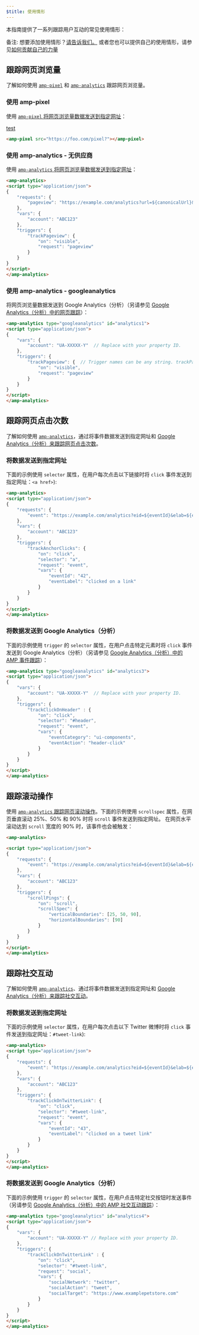 ```yaml
---
$title: 使用情形
---
```


本指南提供了一系列跟踪用户互动的常见使用情形：

备注: 想要添加使用情形？[请告诉我们。](https://github.com/ampproject/docs/issues/new) 或者您也可以提供自己的使用情形，请参见[如何贡献自己的力量](../../../../documentation/guides-and-tutorials/contribute/index.md)

## 跟踪网页浏览量

了解如何使用 [`amp-pixel`](../../../../documentation/components/reference/amp-pixel.md) 和 [`amp-analytics`](../../../../documentation/components/reference/amp-analytics.md) 跟踪网页浏览量。

### 使用 amp-pixel

使用 [`amp-pixel` 将网页浏览量数据发送到指定网址](../../../../documentation/components/reference/amp-pixel.md)：

[test](#使用-amp-pixel)

```html
<amp-pixel src="https://foo.com/pixel?"></amp-pixel>
```

### 使用 amp-analytics - 无供应商

使用 [`amp-analytics` 将网页浏览量数据发送到指定网址](../../../../documentation/components/reference/amp-analytics.md)：

```html
<amp-analytics>
<script type="application/json">
{
    "requests": {
        "pageview": "https://example.com/analytics?url=${canonicalUrl}&title=${title}&acct=${account}"
    },
    "vars": {
        "account": "ABC123"
    },
    "triggers": {
        "trackPageview": {
            "on": "visible",
            "request": "pageview"
        }
    }
}
</script>
</amp-analytics>
```

### 使用 amp-analytics - googleanalytics

将网页浏览量数据发送到 Google Analytics（分析）（另请参见 [Google Analytics（分析）中的网页跟踪](https://developers.google.com/analytics/devguides/collection/amp-analytics/#page_tracking)）：

```html
<amp-analytics type="googleanalytics" id="analytics1">
<script type="application/json">
{
    "vars": {
        "account": "UA-XXXXX-Y"  // Replace with your property ID.
    },
    "triggers": {
        "trackPageview": {  // Trigger names can be any string. trackPageview is not a required name.
            "on": "visible",
            "request": "pageview"
        }
    }
}
</script>
</amp-analytics>
```

## 跟踪网页点击次数 <a name="tracking-page-clicks"></a>

了解如何使用 [`amp-analytics`](../../../../documentation/components/reference/amp-analytics.md)，通过将事件数据发送到指定网址和 [Google Analytics（分析）来跟踪网页点击次数](https://developers.google.com/analytics/devguides/collection/amp-analytics/)。

### 将数据发送到指定网址

下面的示例使用 `selector` 属性，在用户每次点击以下链接时将 `click` 事件发送到指定网址：`<a href>`):

```html
<amp-analytics>
<script type="application/json">
{
    "requests": {
        "event": "https://example.com/analytics?eid=${eventId}&elab=${eventLabel}&acct=${account}"
    },
    "vars": {
        "account": "ABC123"
    },
    "triggers": {
        "trackAnchorClicks": {
            "on": "click",
            "selector": "a",
            "request": "event",
            "vars": {
                "eventId": "42",
                "eventLabel": "clicked on a link"
            }
        }
    }
}
</script>
</amp-analytics>
```

### 将数据发送到 Google Analytics（分析）

下面的示例使用 `trigger` 的 `selector` 属性，在用户点击特定元素时将 `click` 事件发送到 Google Analytics（分析）（另请参见 [Google Analytics（分析）中的 AMP 事件跟踪](https://developers.google.com/analytics/devguides/collection/amp-analytics/#event_tracking)）：

```html
<amp-analytics type="googleanalytics" id="analytics3">
<script type="application/json">
{
    "vars": {
        "account": "UA-XXXXX-Y"  // Replace with your property ID.
    },
    "triggers": {
        "trackClickOnHeader" : {
            "on": "click",
            "selector": "#header",
            "request": "event",
            "vars": {
                "eventCategory": "ui-components",
                "eventAction": "header-click"
            }
        }
    }
}
</script>
</amp-analytics>
```

## 跟踪滚动操作 <a name="tracking-scrolling"></a>

使用 [`amp-analytics` 跟踪网页滚动操作](../../../../documentation/components/reference/amp-analytics.md)。下面的示例使用 `scrollspec` 属性，在网页垂直滚动 25%、50% 和 90% 时将 `scroll` 事件发送到指定网址。 在网页水平滚动达到 `scroll` 宽度的 90% 时，该事件也会被触发：

```html
<amp-analytics>

<script type="application/json">
{
    "requests": {
        "event": "https://example.com/analytics?eid=${eventId}&elab=${eventLabel}&acct=${account}"
    },
    "vars": {
        "account": "ABC123"
    },
    "triggers": {
        "scrollPings": {
            "on": "scroll",
            "scrollSpec": {
                "verticalBoundaries": [25, 50, 90],
                "horizontalBoundaries": [90]
            }
        }
    }
}
</script>
</amp-analytics>
```

## 跟踪社交互动 <a name="tracking-social-interactions"></a>

了解如何使用 [`amp-analytics`](../../../../documentation/components/reference/amp-analytics.md)、通过将事件数据发送到指定网址和 [Google Analytics（分析）来跟踪社交互动](https://developers.google.com/analytics/devguides/collection/amp-analytics/)。

### 将数据发送到指定网址

下面的示例使用 `selector` 属性，在用户每次点击以下 Twitter 微博时将 `click` 事件发送到指定网址：`#tweet-link`):

```html
<amp-analytics>
<script type="application/json">
{
    "requests": {
        "event": "https://example.com/analytics?eid=${eventId}&elab=${eventLabel}&acct=${account}"
    },
    "vars": {
        "account": "ABC123"
    },
    "triggers": {
        "trackClickOnTwitterLink": {
            "on": "click",
            "selector": "#tweet-link",
            "request": "event",
            "vars": {
                "eventId": "43",
                "eventLabel": "clicked on a tweet link"
            }
        }
    }
}
</script>
</amp-analytics>
```

### 将数据发送到 Google Analytics（分析）

下面的示例使用 `trigger` 的 `selector` 属性，在用户点击特定社交按钮时发送事件（另请参见 [Google Analytics（分析）中的 AMP 社交互动跟踪](https://developers.google.com/analytics/devguides/collection/amp-analytics/#social_interactions)）：

```html
<amp-analytics type="googleanalytics" id="analytics4">
<script type="application/json">
{
    "vars": {
        "account": "UA-XXXXX-Y" // Replace with your property ID.
    },
    "triggers": {
        "trackClickOnTwitterLink" : {
            "on": "click",
            "selector": "#tweet-link",
            "request": "social",
            "vars": {
                "socialNetwork": "twitter",
                "socialAction": "tweet",
                "socialTarget": "https://www.examplepetstore.com"
            }
        }
    }
}
</script>
</amp-analytics>
```
